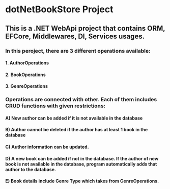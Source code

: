 # dotNetBookStore Project
## This is a .NET WebApi project that contains ORM, EFCore, Middlewares, DI, Services usages.
### In this peroject, there are 3 different operations available:
#### 1. AuthorOperations
#### 2. BookOperations
#### 3. GenreOperations
###  Operations are connected with other. Each of them includes CRUD functions with given restrictions:
#### A) New author can be added if it is not available in the database
#### B) Author cannot be deleted if the author has at least 1 book in the database
#### C) Author information can be updated.
#### D) A new book can be added if not in the database. If the author of new book is not available in the database, program automatically adds that author to the database.
#### E) Book details include Genre Type which takes from GenreOperations.
